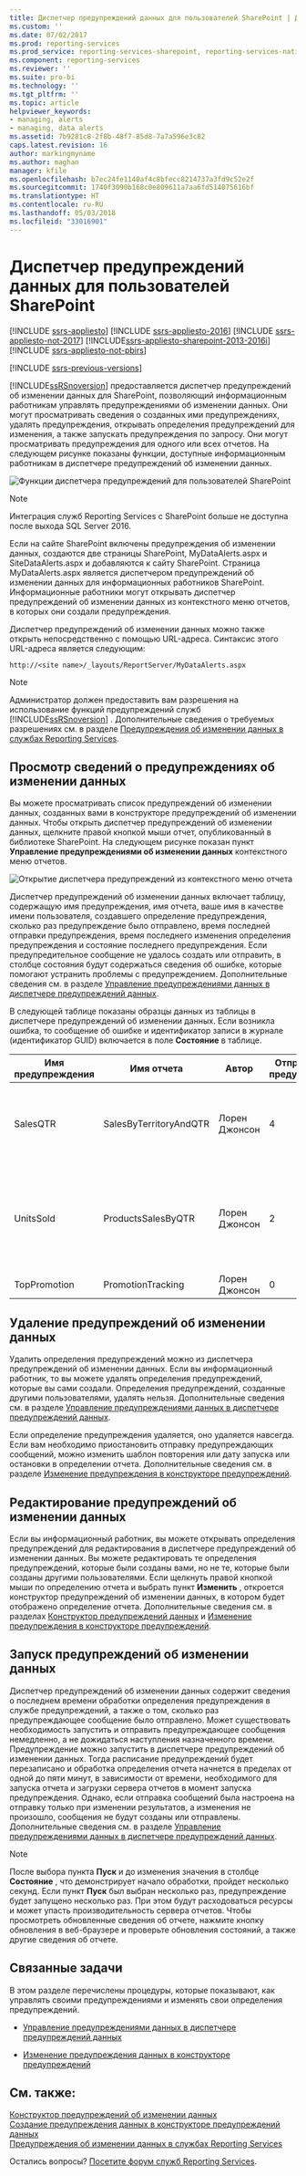 ```yaml
---
title: Диспетчер предупреждений данных для пользователей SharePoint | Документы Майкрософт
ms.custom: ''
ms.date: 07/02/2017
ms.prod: reporting-services
ms.prod_service: reporting-services-sharepoint, reporting-services-native
ms.component: reporting-services
ms.reviewer: ''
ms.suite: pro-bi
ms.technology: ''
ms.tgt_pltfrm: ''
ms.topic: article
helpviewer_keywords:
- managing, alerts
- managing, data alerts
ms.assetid: 7b9281c8-2f8b-48f7-85d8-7a7a596e3c82
caps.latest.revision: 16
author: markingmyname
ms.author: maghan
manager: kfile
ms.openlocfilehash: b7ec24fe1140af4c8bfecc8214737a3fd9c52e2f
ms.sourcegitcommit: 1740f3090b168c0e809611a7aa6fd514075616bf
ms.translationtype: HT
ms.contentlocale: ru-RU
ms.lasthandoff: 05/03/2018
ms.locfileid: "33016901"
---
```

# <a name="data-alert-manager-for-sharepoint-users"></a>Диспетчер предупреждений данных для пользователей SharePoint

[!INCLUDE [ssrs-appliesto](../includes/ssrs-appliesto.md)] [!INCLUDE [ssrs-appliesto-2016](../includes/ssrs-appliesto-2016.md)] [!INCLUDE [ssrs-appliesto-not-2017](../includes/ssrs-appliesto-not-2017.md)] [!INCLUDE[ssrs-appliesto-sharepoint-2013-2016i](../includes/ssrs-appliesto-sharepoint-2013-2016.md)] [!INCLUDE [ssrs-appliesto-not-pbirs](../includes/ssrs-appliesto-not-pbirs.md)]

[!INCLUDE [ssrs-previous-versions](../includes/ssrs-previous-versions.md)]

[!INCLUDE[ssRSnoversion](../includes/ssrsnoversion-md.md)] предоставляется диспетчер предупреждений об изменении данных для SharePoint, позволяющий информационным работникам управлять предупреждениями об изменении данных. Они могут просматривать сведения о созданных ими предупреждениях, удалять предупреждения, открывать определения предупреждений для изменения, а также запускать предупреждения по запросу. Они могут просматривать предупреждения для одного или всех отчетов. На следующем рисунке показаны функции, доступные информационным работникам в диспетчере предупреждений об изменении данных.

![Функции диспетчера предупреждений для пользователей SharePoint](../reporting-services/media/rs-alertmanageriw.gif "Функции диспетчера предупреждений для пользователей SharePoint")  

> [!NOTE]
> Интеграция служб Reporting Services с SharePoint больше не доступна после выхода SQL Server 2016.

Если на сайте SharePoint включены предупреждения об изменении данных, создаются две страницы SharePoint, MyDataAlerts.aspx и SiteDataAlerts.aspx и добавляются к сайту SharePoint. Страница MyDataAlerts.aspx является диспетчером предупреждений об изменении данных для информационных работников SharePoint. Информационные работники могут открывать диспетчер предупреждений об изменении данных из контекстного меню отчетов, в которых они создали предупреждения.  

 Диспетчер предупреждений об изменении данных можно также открыть непосредственно с помощью URL-адреса. Синтаксис этого URL-адреса является следующим:  
  
 `http://<site name>/_layouts/ReportServer/MyDataAlerts.aspx`  
  
> [!NOTE]  
>  Администратор должен предоставить вам разрешения на использование функций предупреждений служб [!INCLUDE[ssRSnoversion](../includes/ssrsnoversion-md.md)] . Дополнительные сведения о требуемых разрешениях см. в разделе [Предупреждения об изменении данных в службах Reporting Services](../reporting-services/reporting-services-data-alerts.md).  
  
##  <a name="ViewingAlerts"></a> Просмотр сведений о предупреждениях об изменении данных  
 Вы можете просматривать список предупреждений об изменении данных, созданных вами в конструкторе предупреждений об изменении данных. Чтобы открыть диспетчер предупреждений об изменении данных, щелкните правой кнопкой мыши отчет, опубликованный в библиотеке SharePoint. На следующем рисунке показан пункт **Управление предупреждениями об изменении данных** контекстного меню отчетов.  
  
 ![Открытие диспетчера предупреждений из контекстного меню отчета](../reporting-services/media/rs-openalertmanager.gif "Открытие диспетчера предупреждений из контекстного меню отчета")  
  
 Диспетчер предупреждений об изменении данных включает таблицу, содержащую имя предупреждения, имя отчета, ваше имя в качестве имени пользователя, создавшего определение предупреждения, сколько раз предупреждение было отправлено, время последней отправки предупреждения, время последнего изменения определения предупреждения и состояние последнего предупреждения. Если предупредительное сообщение не удалось создать или отправить, в столбце состояния будут содержаться сведения об ошибке, которые помогают устранить проблемы с предупреждением. Дополнительные сведения см. в разделе [Управление предупреждениями данных в диспетчере предупреждений данных](../reporting-services/manage-my-data-alerts-in-data-alert-manager.md).  
  
 В следующей таблице показаны образцы данных из таблицы в диспетчере предупреждений об изменении данных. Если возникла ошибка, то сообщение об ошибке и идентификатор записи в журнале (идентификатор GUID) включается в поле **Состояние** в таблице.  
  
|Имя предупреждения|Имя отчета|Автор|Отправленные предупреждения|Последний запуск|Изменено|Состояние|  
|----------------|-----------------|----------------|-----------------|--------------|-------------------|------------|  
|SalesQTR|SalesByTerritoryAndQTR|Лорен Джонсон|4|6/12/2011|6/1/2011|Последнее предупреждение выполнено успешно; предупреждение было отправлено.|  
|UnitsSold|ProductsSalesByQTR|Лорен Джонсон|2|7/1/2011|6/28/2011|Последнее предупреждение выполнено успешно, но данные остались без изменения и предупреждение не было отправлено.|  
|TopPromotion|PromotionTracking|Лорен Джонсон|0||5/23/2011|Предупреждение создано.|  
  
  
##  <a name="DeleteAlerts"></a> Удаление предупреждений об изменении данных  
 Удалить определения предупреждений можно из диспетчера предупреждений об изменении данных. Если вы информационный работник, то вы можете удалять определения предупреждений, которые вы сами создали. Определения предупреждений, созданные другими пользователями, удалять нельзя. Дополнительные сведения см. в разделе [Управление предупреждениями данных в диспетчере предупреждений данных](../reporting-services/manage-my-data-alerts-in-data-alert-manager.md).  
  
 Если определение предупреждения удаляется, оно удаляется навсегда. Если вам необходимо приостановить отправку предупреждающих сообщений, можно изменить шаблон повторения или дату запуска или остановки в определении отчета. Дополнительные сведения см. в разделе [Изменение предупреждения в конструкторе предупреждений](../reporting-services/edit-a-data-alert-in-alert-designer.md).  
  
  
##  <a name="EditAlerts"></a> Редактирование предупреждений об изменении данных  
 Если вы информационный работник, вы можете открывать определения предупреждений для редактирования в диспетчере предупреждений об изменении данных. Вы можете редактировать те определения предупреждений, которые были созданы вами, но не те, которые были созданы другими пользователями. Если щелкнуть правой кнопкой мыши по определению отчета и выбрать пункт **Изменить** , откроется конструктор предупреждений об изменении данных, в котором будет отображено определение отчета. Дополнительные сведения см. в разделах [Конструктор предупреждений данных](../reporting-services/data-alert-designer.md) и [Изменение предупреждения в конструкторе предупреждений](../reporting-services/edit-a-data-alert-in-alert-designer.md).  
  
  
##  <a name="RunAlerts"></a> Запуск предупреждений об изменении данных  
 Диспетчер предупреждений об изменении данных содержит сведения о последнем времени обработки определения предупреждения в службе предупреждений, а также о том, сколько раз предупреждающее сообщение было отправлено. Может существовать необходимость запустить и отправить предупреждающее сообщения немедленно, а не дожидаться наступления назначенного времени. Предупреждение можно запустить в диспетчере предупреждений об изменении данных. Тогда расписание предупреждений будет перезаписано и обработка определения отчета начнется в пределах от одной до пяти минут, в зависимости от времени, необходимого для запуска отчета и загрузки сервера отчетов в момент запуска предупреждения. Однако, если отправка сообщений была настроена на отправку только при изменении результатов, а изменения не произошло, сообщения не будут созданы или отправлены. Дополнительные сведения см. в разделе [Управление предупреждениями данных в диспетчере предупреждений данных](../reporting-services/manage-my-data-alerts-in-data-alert-manager.md).  
  
> [!NOTE]  
>  После выбора пункта **Пуск**  и до изменения значения в столбце **Состояние** , что демонстрирует начало обработки, пройдет несколько секунд. Если пункт **Пуск**  был выбран несколько раз, предупреждение будет запущено несколько раз. При этом будут расходоваться ресурсы и может упасть производительность сервера отчетов. Чтобы просмотреть обновленные сведения об отчете, нажмите кнопку обновления в веб-браузере и проверьте обновления состояний, а также другие сведения об отчете.  
  
  
##  <a name="HowTo"></a> Связанные задачи  
 В этом разделе перечислены процедуры, которые показывают, как управлять своими предупреждениями и изменять свои определения предупреждений.  
  
-   [Управление предупреждениями данных в диспетчере предупреждений данных](../reporting-services/manage-my-data-alerts-in-data-alert-manager.md)  
  
-   [Изменение предупреждения данных в конструкторе предупреждений](../reporting-services/edit-a-data-alert-in-alert-designer.md)  


## <a name="see-also"></a>См. также:

[Конструктор предупреждений об изменении данных](../reporting-services/data-alert-designer.md)   
[Создание предупреждения данных в конструкторе предупреждений данных](../reporting-services/create-a-data-alert-in-data-alert-designer.md)   
[Предупреждения об изменении данных в службах Reporting Services](../reporting-services/reporting-services-data-alerts.md)  

Остались вопросы? [Посетите форум служб Reporting Services](http://go.microsoft.com/fwlink/?LinkId=620231).
